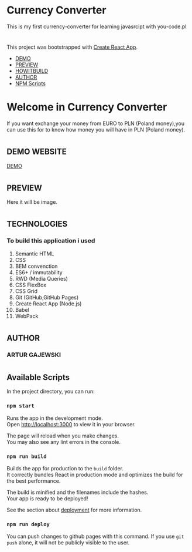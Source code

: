 # Currency Converter
This is my first currency-converter for learning javasrcipt with you-code.pl

#
This project was bootstrapped with [Create React App](https://github.com/facebook/create-react-app).

- [DEMO](https://github.com/arturgajewski/currency-converter-react#demo-website)
- [PREVIEW](https://github.com/arturgajewski/currency-converter-react#preview)
- [HOWITBUILD](https://github.com/arturgajewski/currency-converter-react#how-it-work)
- [AUTHOR](https://github.com/arturgajewski/currency-converter-react#artur-gajewski)
- [NPM Scripts](https://github.com/arturgajewski/currency-converter-react#available-scripts)
#
# Welcome in Currency Converter
If you want exchange your money from EURO to PLN (Poland money),you can use this for to know how money you will have in PLN (Poland money). 
#
## DEMO WEBSITE
[DEMO](https://arturgajewski.github.io/currency-converter-react/)

#
## PREVIEW
Here it will be image.
#
## TECHNOLOGIES
### To build this application i used

1.  Semantic HTML
2.  CSS
3.  BEM convenction
4.  ES6+ / immutability
5.  RWD (Media Queries)
6.  CSS FlexBox
7.  CSS Grid
8.  Git (GitHub,GitHub Pages)
9.  Create React App (Node.js)
10. Babel
11. WebPack
#
## AUTHOR
### ARTUR GAJEWSKI
#
## Available Scripts

In the project directory, you can run:

### `npm start`

Runs the app in the development mode.\
Open [http://localhost:3000](http://localhost:3000) to view it in your browser.

The page will reload when you make changes.\
You may also see any lint errors in the console.

### `npm run build`

Builds the app for production to the `build` folder.\
It correctly bundles React in production mode and optimizes the build for the best performance.

The build is minified and the filenames include the hashes.\
Your app is ready to be deployed!

See the section about [deployment](https://facebook.github.io/create-react-app/docs/deployment) for more information.

### `npm run deploy`

You can push changes to github pages with this command. If you use `git push` alone, it will not be publicly visible to the user.
#